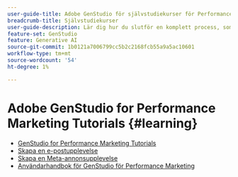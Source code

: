 ```yaml
---
user-guide-title: Adobe GenStudio för självstudiekurser för Performance Marketing
breadcrumb-title: Självstudiekurser
user-guide-description: Lär dig hur du slutför en komplett process, som att skapa en e-postupplevelse, genom att följa självstudiekurserna för GenStudio för Performance Marketing.
feature-set: GenStudio
feature: Generative AI
source-git-commit: 1b0121a7006799cc5b2c2168fcb55a9a5ac10601
workflow-type: tm+mt
source-wordcount: '54'
ht-degree: 1%

---
```



# Adobe GenStudio for Performance Marketing Tutorials {#learning}

+ [GenStudio for Performance Marketing Tutorials](tutorials.md)
+ [Skapa en e-postupplevelse](create-email-experience.md)
+ [Skapa en Meta-annonsupplevelse](create-meta-ad.md)
+ [Användarhandbok för GenStudio för Performance Marketing](https://experienceleague.adobe.com/docs/genstudio/user-guide/home.html)
